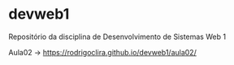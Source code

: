 # devweb1
Repositório da disciplina de Desenvolvimento de Sistemas Web 1

Aula02 -> https://rodrigoclira.github.io/devweb1/aula02/
